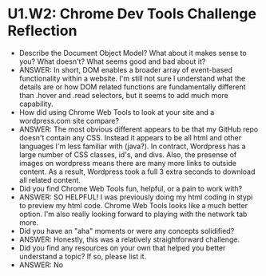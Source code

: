 # U1.W2: Chrome Dev Tools Challenge Reflection

* Describe the Document Object Model? What about it makes sense to you? What doesn't? What seems good and bad about it?
* ANSWER: In short, DOM enables a broader array of event-based functionality within a website. I'm still not sure I understand what the details are or how DOM related functions are fundamentally different than .hover and .read selectors, but it seems to add much more capability.
* How did using Chrome Web Tools to look at your site and a wordpress.com site compare?
* ANSWER: The most obvious different appears to be that my GitHub repo doesn't contain any CSS. Instead it appears to be all html and other languages I'm less familiar with (java?). In contract, Wordpress has a large number of CSS classes, id's, and divs. Also, the presense of images on wordpress means there are many more links to outside content. As a result, Wordpress took a full 3 extra seconds to download all related content.
* Did you find Chrome Web Tools fun, helpful, or a pain to work with?
* ANSWER: SO HELPFUL! I was previously doing my html coding in stypi to preview my html code. Chrome Web Tools looks like a much better option. I'm also really looking forward to playing with the network tab more.
* Did you have an "aha" moments or were any concepts solidified?
* ANSWER: Honestly, this was a relatively straightforward challenge.
* Did you find any resources on your own that helped you better understand a topic? If so, please list it.
* ANSWER: No
